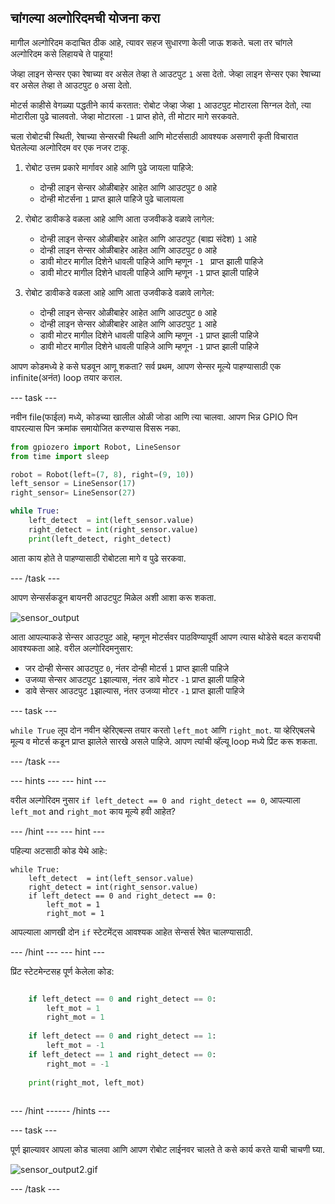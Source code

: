 ## चांगल्या अल्गोरिदमची योजना करा

मागील अल्गोरिदम कदाचित ठीक आहे, त्यावर सहज सुधारणा केली जाऊ शकते. चला तर चांगले अल्गोरिदम कसे लिहायचे ते पाहूया!

जेव्हा लाइन सेन्सर एका रेषाच्या वर असेल तेव्हा ते आउटपुट `1` असा देतो. जेव्हा लाइन सेन्सर एका रेषाच्या वर असेल तेव्हा ते आउटपुट `0` असा देतो.

मोटर्स काहीसे वेगळ्या पद्धतीने कार्य करतात: रोबोट जेव्हा जेव्हा `1` आउटपुट मोटारला सिग्नल देतो, त्या मोटारीला पुढे चालवतो. जेव्हा मोटारला `-1` प्राप्त होते, ती मोटार मागे सरकवते.

चला रोबोटची स्थिती, रेषाच्या सेन्सरची स्थिती आणि मोटर्ससाठी आवश्यक असणारी कृती विचारात घेतलेल्या अल्गोरिदम वर एक नजर टाकू.

1. रोबोट उत्तम प्रकारे मार्गावर आहे आणि पुढे जायला पाहिजे:
    
    - दोन्ही लाइन सेन्सर ओळीबाहेर आहेत आणि आउटपुट `0` आहे
    - दोन्ही मोटर्सना `1` प्राप्त झाले पाहिजे पुढे चालायला

2. रोबोट डावीकडे वळला आहे आणि आता उजवीकडे वळावे लागेल:
    
    - दोन्ही लाइन सेन्सर ओळीबाहेर आहेत आणि आउटपुट (बाह्य संदेश) `1` आहे
    - दोन्ही लाइन सेन्सर ओळीबाहेर आहेत आणि आउटपुट `0` आहे
    - डावी मोटर मागील दिशेने धावली पाहिजे आणि म्हणून `-1 ` प्राप्त झाली पाहिजे
    - डावी मोटर मागील दिशेने धावली पाहिजे आणि म्हणून `-1` प्राप्त झाली पाहिजे

3. रोबोट डावीकडे वळला आहे आणि आता उजवीकडे वळावे लागेल:
    
    - दोन्ही लाइन सेन्सर ओळीबाहेर आहेत आणि आउटपुट `0` आहे
    - दोन्ही लाइन सेन्सर ओळीबाहेर आहेत आणि आउटपुट `1` आहे
    - डावी मोटर मागील दिशेने धावली पाहिजे आणि म्हणून `-1` प्राप्त झाली पाहिजे
    - डावी मोटर मागील दिशेने धावली पाहिजे आणि म्हणून `-1` प्राप्त झाली पाहिजे

आपण कोडमध्ये हे कसे घडवून आणू शकता? सर्व प्रथम, आपण सेन्सर मूल्ये पाहण्यासाठी एक infinite(अनंत) loop तयार कराल.

--- task ---

नवीन file(फाईल) मध्ये, कोडच्या खालील ओळी जोडा आणि त्या चालवा. आपण भिन्न GPIO पिन वापरल्यास पिन क्रमांक समायोजित करण्यास विसरू नका.

```python
from gpiozero import Robot, LineSensor
from time import sleep

robot = Robot(left=(7, 8), right=(9, 10)) 
left_sensor = LineSensor(17)
right_sensor= LineSensor(27)

while True:
    left_detect  = int(left_sensor.value)
    right_detect = int(right_sensor.value)
    print(left_detect, right_detect)
```

आता काय होते ते पाहण्यासाठी रोबोटला मागे व पुढे सरकवा.

--- /task ---

आपण सेन्सर्सकडून बायनरी आउटपुट मिळेल अशी आशा करू शकता.

![sensor_output](images/sensor_output.gif)

आता आपल्याकडे सेन्सर आउटपुट आहे, म्हणून मोटर्सवर पाठविण्यापूर्वी आपण त्यास थोडेसे बदल करायची आवश्यकता आहे. वरील अल्गोरिदमनुसार:

- जर दोन्ही सेन्सर आउटपुट `0`, नंतर दोन्ही मोटर्स `1` प्राप्त झाली पाहिजे
- उजव्या सेन्सर आउटपुट `1`झाल्यास, नंतर डावे मोटर `-1` प्राप्त झाली पाहिजे
- डावे सेन्सर आउटपुट `1`झाल्यास, नंतर उजव्या मोटर `-1` प्राप्त झाली पाहिजे

--- task ---

`while True` लूप दोन नवीन व्हेरिएबल्स तयार करतो `left_mot` आणि `right_mot`. या व्हेरिएबलचे मूल्य व मोटर्स कडून प्राप्त झालेले सारखे असले पाहिजे. आपण त्यांची व्हॅल्यू loop मध्ये प्रिंट करू शकता.

--- /task ---

--- hints ---
 --- hint ---

वरील अल्गोरिदम नुसार `if left_detect == 0 and right_detect == 0`, आपल्याला `left_mot` and `right_mot` काय मूल्ये हवी आहेत?

--- /hint --- --- hint ---

पहिल्या अटसाठी कोड येथे आहेः:

    while True:
        left_detect  = int(left_sensor.value)
        right_detect = int(right_sensor.value)
        if left_detect == 0 and right_detect == 0:
            left_mot = 1
            right_mot = 1
    

आपल्याला आणखी दोन `if` स्टेटमेंट्स आवश्यक आहेत सेन्सर्स रेषेत चालण्यासाठी.

--- /hint --- --- hint ---

प्रिंट स्टेटमेन्टसह पूर्ण केलेला कोड:

```python while True: left_detect = int(left_sensor.value) right_detect = int(right_sensor.value)

    if left_detect == 0 and right_detect == 0:
        left_mot = 1
        right_mot = 1
    
    if left_detect == 0 and right_detect == 1:
        left_mot = -1
    if left_detect == 1 and right_detect == 0:
        right_mot = -1
    
    print(right_mot, left_mot)
    

```

--- /hint ------ /hints ---

--- task ---

पूर्ण झाल्यावर आपला कोड चालवा आणि आपण रोबोट लाईनवर चालते ते कसे कार्य करते याची चाचणी घ्या.

![sensor_output2.gif](images/sensor_output2.gif)

--- /task ---